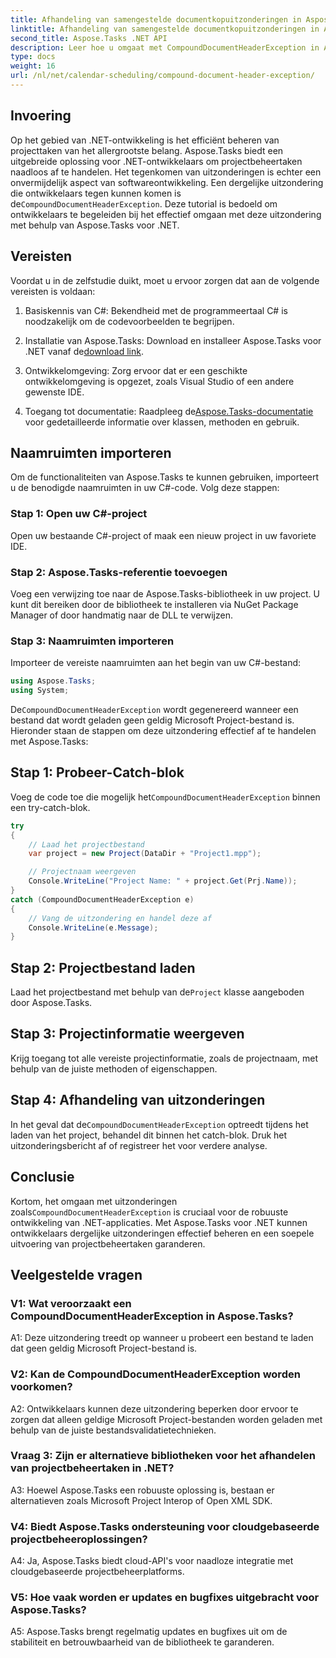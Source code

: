```yaml
---
title: Afhandeling van samengestelde documentkopuitzonderingen in Aspose.Tasks
linktitle: Afhandeling van samengestelde documentkopuitzonderingen in Aspose.Tasks
second_title: Aspose.Tasks .NET API
description: Leer hoe u omgaat met CompoundDocumentHeaderException in Aspose.Tasks voor .NET. Krijg stapsgewijze begeleiding met codevoorbeelden.
type: docs
weight: 16
url: /nl/net/calendar-scheduling/compound-document-header-exception/
---
```

## Invoering

 Op het gebied van .NET-ontwikkeling is het efficiënt beheren van projecttaken van het allergrootste belang. Aspose.Tasks biedt een uitgebreide oplossing voor .NET-ontwikkelaars om projectbeheertaken naadloos af te handelen. Het tegenkomen van uitzonderingen is echter een onvermijdelijk aspect van softwareontwikkeling. Een dergelijke uitzondering die ontwikkelaars tegen kunnen komen is de`CompoundDocumentHeaderException`. Deze tutorial is bedoeld om ontwikkelaars te begeleiden bij het effectief omgaan met deze uitzondering met behulp van Aspose.Tasks voor .NET.

## Vereisten

Voordat u in de zelfstudie duikt, moet u ervoor zorgen dat aan de volgende vereisten is voldaan:

1. Basiskennis van C#: Bekendheid met de programmeertaal C# is noodzakelijk om de codevoorbeelden te begrijpen.
   
2.  Installatie van Aspose.Tasks: Download en installeer Aspose.Tasks voor .NET vanaf de[download link](https://releases.aspose.com/tasks/net/).

3. Ontwikkelomgeving: Zorg ervoor dat er een geschikte ontwikkelomgeving is opgezet, zoals Visual Studio of een andere gewenste IDE.

4.  Toegang tot documentatie: Raadpleeg de[Aspose.Tasks-documentatie](https://reference.aspose.com/tasks/net/) voor gedetailleerde informatie over klassen, methoden en gebruik.

## Naamruimten importeren

Om de functionaliteiten van Aspose.Tasks te kunnen gebruiken, importeert u de benodigde naamruimten in uw C#-code. Volg deze stappen:

### Stap 1: Open uw C#-project

Open uw bestaande C#-project of maak een nieuw project in uw favoriete IDE.

### Stap 2: Aspose.Tasks-referentie toevoegen

Voeg een verwijzing toe naar de Aspose.Tasks-bibliotheek in uw project. U kunt dit bereiken door de bibliotheek te installeren via NuGet Package Manager of door handmatig naar de DLL te verwijzen.

### Stap 3: Naamruimten importeren

Importeer de vereiste naamruimten aan het begin van uw C#-bestand:

```csharp
using Aspose.Tasks;
using System;


```

 De`CompoundDocumentHeaderException` wordt gegenereerd wanneer een bestand dat wordt geladen geen geldig Microsoft Project-bestand is. Hieronder staan de stappen om deze uitzondering effectief af te handelen met Aspose.Tasks:

## Stap 1: Probeer-Catch-blok

 Voeg de code toe die mogelijk het`CompoundDocumentHeaderException` binnen een try-catch-blok.

```csharp
try
{
    // Laad het projectbestand
    var project = new Project(DataDir + "Project1.mpp");

    // Projectnaam weergeven
    Console.WriteLine("Project Name: " + project.Get(Prj.Name));
}
catch (CompoundDocumentHeaderException e)
{
    // Vang de uitzondering en handel deze af
    Console.WriteLine(e.Message);
}
```

## Stap 2: Projectbestand laden

 Laad het projectbestand met behulp van de`Project` klasse aangeboden door Aspose.Tasks.

## Stap 3: Projectinformatie weergeven

Krijg toegang tot alle vereiste projectinformatie, zoals de projectnaam, met behulp van de juiste methoden of eigenschappen.

## Stap 4: Afhandeling van uitzonderingen

 In het geval dat de`CompoundDocumentHeaderException` optreedt tijdens het laden van het project, behandel dit binnen het catch-blok. Druk het uitzonderingsbericht af of registreer het voor verdere analyse.

## Conclusie

 Kortom, het omgaan met uitzonderingen zoals`CompoundDocumentHeaderException` is cruciaal voor de robuuste ontwikkeling van .NET-applicaties. Met Aspose.Tasks voor .NET kunnen ontwikkelaars dergelijke uitzonderingen effectief beheren en een soepele uitvoering van projectbeheertaken garanderen.

## Veelgestelde vragen

### V1: Wat veroorzaakt een CompoundDocumentHeaderException in Aspose.Tasks?

A1: Deze uitzondering treedt op wanneer u probeert een bestand te laden dat geen geldig Microsoft Project-bestand is.

### V2: Kan de CompoundDocumentHeaderException worden voorkomen?

A2: Ontwikkelaars kunnen deze uitzondering beperken door ervoor te zorgen dat alleen geldige Microsoft Project-bestanden worden geladen met behulp van de juiste bestandsvalidatietechnieken.

### Vraag 3: Zijn er alternatieve bibliotheken voor het afhandelen van projectbeheertaken in .NET?

A3: Hoewel Aspose.Tasks een robuuste oplossing is, bestaan er alternatieven zoals Microsoft Project Interop of Open XML SDK.

### V4: Biedt Aspose.Tasks ondersteuning voor cloudgebaseerde projectbeheeroplossingen?

A4: Ja, Aspose.Tasks biedt cloud-API's voor naadloze integratie met cloudgebaseerde projectbeheerplatforms.

### V5: Hoe vaak worden er updates en bugfixes uitgebracht voor Aspose.Tasks?

A5: Aspose.Tasks brengt regelmatig updates en bugfixes uit om de stabiliteit en betrouwbaarheid van de bibliotheek te garanderen.